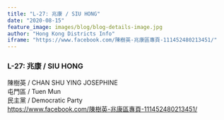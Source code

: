 ```yaml
---
title: "L-27: 兆康 / SIU HONG"
date: "2020-08-15"
feature_image: images/blog/blog-details-image.jpg
author: "Hong Kong Districts Info"
iframe: "https://www.facebook.com/陳樹英-兆康區專頁-111452480213451/"
---
```


### L-27: 兆康 / SIU HONG  
陳樹英 / CHAN SHU YING JOSEPHINE  
屯門區 / Tuen Mun  
民主黨 / Democratic Party  
https://www.facebook.com/陳樹英-兆康區專頁-111452480213451/
